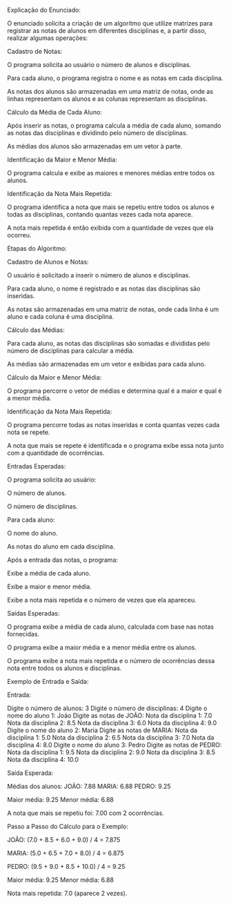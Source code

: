 Explicação do Enunciado:

O enunciado solicita a criação de um algoritmo que utilize matrizes para registrar as notas de alunos em diferentes disciplinas e, a partir disso, realizar algumas operações:

Cadastro de Notas:

O programa solicita ao usuário o número de alunos e disciplinas.

Para cada aluno, o programa registra o nome e as notas em cada disciplina.

As notas dos alunos são armazenadas em uma matriz de notas, onde as linhas representam os alunos e as colunas representam as disciplinas.

Cálculo da Média de Cada Aluno:

Após inserir as notas, o programa calcula a média de cada aluno, somando as notas das disciplinas e dividindo pelo número de disciplinas.

As médias dos alunos são armazenadas em um vetor à parte.

Identificação da Maior e Menor Média:

O programa calcula e exibe as maiores e menores médias entre todos os alunos.

Identificação da Nota Mais Repetida:

O programa identifica a nota que mais se repetiu entre todos os alunos e todas as disciplinas, contando quantas vezes cada nota aparece.

A nota mais repetida é então exibida com a quantidade de vezes que ela ocorreu.

Etapas do Algoritmo:

Cadastro de Alunos e Notas:

O usuário é solicitado a inserir o número de alunos e disciplinas.

Para cada aluno, o nome é registrado e as notas das disciplinas são inseridas.

As notas são armazenadas em uma matriz de notas, onde cada linha é um aluno e cada coluna é uma disciplina.

Cálculo das Médias:

Para cada aluno, as notas das disciplinas são somadas e divididas pelo número de disciplinas para calcular a média.

As médias são armazenadas em um vetor e exibidas para cada aluno.

Cálculo da Maior e Menor Média:

O programa percorre o vetor de médias e determina qual é a maior e qual é a menor média.

Identificação da Nota Mais Repetida:

O programa percorre todas as notas inseridas e conta quantas vezes cada nota se repete.

A nota que mais se repete é identificada e o programa exibe essa nota junto com a quantidade de ocorrências.

Entradas Esperadas:

O programa solicita ao usuário:

O número de alunos.

O número de disciplinas.

Para cada aluno:

O nome do aluno.

As notas do aluno em cada disciplina.

Após a entrada das notas, o programa:

Exibe a média de cada aluno.

Exibe a maior e menor média.

Exibe a nota mais repetida e o número de vezes que ela apareceu.

Saídas Esperadas:

O programa exibe a média de cada aluno, calculada com base nas notas fornecidas.

O programa exibe a maior média e a menor média entre os alunos.

O programa exibe a nota mais repetida e o número de ocorrências dessa nota entre todos os alunos e disciplinas.

Exemplo de Entrada e Saída:

Entrada:

Digite o número de alunos: 3
Digite o número de disciplinas: 4
Digite o nome do aluno 1: João
Digite as notas de JOÃO:
Nota da disciplina 1: 7.0
Nota da disciplina 2: 8.5
Nota da disciplina 3: 6.0
Nota da disciplina 4: 9.0
Digite o nome do aluno 2: Maria
Digite as notas de MARIA:
Nota da disciplina 1: 5.0
Nota da disciplina 2: 6.5
Nota da disciplina 3: 7.0
Nota da disciplina 4: 8.0
Digite o nome do aluno 3: Pedro
Digite as notas de PEDRO:
Nota da disciplina 1: 9.5
Nota da disciplina 2: 9.0
Nota da disciplina 3: 8.5
Nota da disciplina 4: 10.0

Saída Esperada:

Médias dos alunos:
JOÃO: 7.88
MARIA: 6.88
PEDRO: 9.25

Maior média: 9.25
Menor média: 6.88

A nota que mais se repetiu foi: 7.00 com 2 ocorrências.

Passo a Passo do Cálculo para o Exemplo:

JOÃO: (7.0 + 8.5 + 6.0 + 9.0) / 4 = 7.875

MARIA: (5.0 + 6.5 + 7.0 + 8.0) / 4 = 6.875

PEDRO: (9.5 + 9.0 + 8.5 + 10.0) / 4 = 9.25

Maior média: 9.25
Menor média: 6.88

Nota mais repetida: 7.0 (aparece 2 vezes).